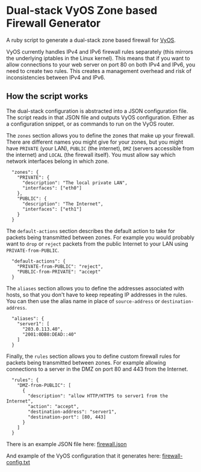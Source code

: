 Dual-stack VyOS Zone based Firewall Generator
=============================================

A ruby script to generate a dual-stack zone based firewall for [VyOS].

VyOS currently handles IPv4 and IPv6 firewall rules separately (this mirrors the underlying iptables in the Linux kernel). This means that if you want to allow connections to your web server on port 80 on both IPv4 and IPv6, you need to create two rules. This creates a management overhead and risk of inconsistencies between IPv4 and IPv6.


How the script works
--------------------

The dual-stack configuration is abstracted into a JSON configuration file. The script reads in that JSON file and outputs VyOS configuration. Either as a configuration snippet, or as commands to run on the VyOS router.

The `zones` section allows you to define the zones that make up your firewall. There are different names you might give for your zones, but you might have `PRIVATE` (your LAN), `PUBLIC` (the internet), `DMZ` (servers accessible from the internet) and `LOCAL` (the firewall itself). You must allow say which network interfaces belong in which zone.

```
  "zones": {
    "PRIVATE": {
      "description": "The local private LAN",
      "interfaces": ["eth0"]
    },
    "PUBLIC": {
      "description": "The Internet",
      "interfaces": ["eth1"]
    }
  }
```

The `default-actions` section describes the default action to take for packets being transmitted between zones. For example you would probably want to `drop` or `reject` packets from the public Internet to your LAN using `PRIVATE-from-PUBLIC`.

```
  "default-actions": {
    "PRIVATE-from-PUBLIC": "reject",
    "PUBLIC-from-PRIVATE": "accept"
  }
```

The `aliases` section allows you to define the addresses associated with hosts, so that you don't have to keep repeating IP addresses in the rules. You can then use the alias name in place of `source-address` or `destination-address`.

```
  "aliases": {
    "server1": [
      "203.0.113.40",
      "2001:0DB8:DEAD::40"
    ]
  }
```

Finally, the `rules` section allows you to define custom firewall rules for packets being transmitted between zones. For example allowing connections to a server in the DMZ on port 80 and 443 from the Internet.

```
  "rules": {
    "DMZ-from-PUBLIC": [
      {
        "description": "allow HTTP/HTTPS to server1 from the Internet",
        "action": "accept",
        "destination-address": "server1",
        "destination-port": [80, 443]
      }
    ]
  }
```


There is an example JSON file here: [firewall.json](/examples/firewall.json)

And example of the VyOS configuration that it generates here: [firewall-config.txt](/examples/firewall-config.txt)



[VyOS]:  https://www.vyos.net/


